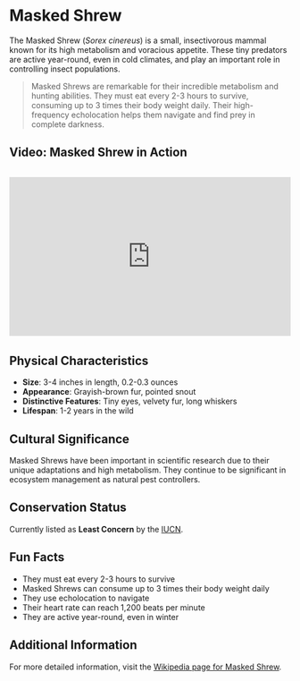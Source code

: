 # Masked Shrew

The Masked Shrew (*Sorex cinereus*) is a small, insectivorous mammal known for its high metabolism and voracious appetite. These tiny predators are active year-round, even in cold climates, and play an important role in controlling insect populations.

> Masked Shrews are remarkable for their incredible metabolism and hunting abilities. They must eat every 2-3 hours to survive, consuming up to 3 times their body weight daily. Their high-frequency echolocation helps them navigate and find prey in complete darkness.

## Video: Masked Shrew in Action
<div class="video-container" style="position: relative; padding-bottom: 56.25%; height: 0; overflow: hidden; max-width: 100%; margin: 2rem 0;">
    <iframe style="position: absolute; top: 0; left: 0; width: 100%; height: 100%;" 
            src="https://www.youtube.com/embed/OYYK5bjsBPg" 
            title="Masked Shrew in Action" 
            frameborder="0" 
            allow="accelerometer; autoplay; clipboard-write; encrypted-media; gyroscope; picture-in-picture" 
            allowfullscreen>
    </iframe>
</div>

## Physical Characteristics

- **Size**: 3-4 inches in length, 0.2-0.3 ounces
- **Appearance**: Grayish-brown fur, pointed snout
- **Distinctive Features**: Tiny eyes, velvety fur, long whiskers
- **Lifespan**: 1-2 years in the wild

## Cultural Significance
Masked Shrews have been important in scientific research due to their unique adaptations and high metabolism. They continue to be significant in ecosystem management as natural pest controllers.

## Conservation Status
Currently listed as **Least Concern** by the [IUCN](https://www.iucnredlist.org/species/41393/22313379).

## Fun Facts
- They must eat every 2-3 hours to survive
- Masked Shrews can consume up to 3 times their body weight daily
- They use echolocation to navigate
- Their heart rate can reach 1,200 beats per minute
- They are active year-round, even in winter

## Additional Information
For more detailed information, visit the [Wikipedia page for Masked Shrew](https://en.wikipedia.org/wiki/Cinereus_shrew). 
